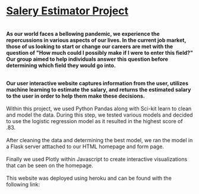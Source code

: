 # [Salery Estimator Project](https://salery-estimator-project-cdf352cec8ad.herokuapp.com/)
<br>
<b>As our world faces a bellowing pandemic, we experience the repercussions in various aspects of our lives. In the current job market, those of us looking to start or change our careers are met with the question of "How much could I possibly make if I were to enter this field?" Our group aimed to help individuals answer this question before determining which field they would go into.
  
 <br>Our user interactive website captures information from the user, utilizes machine learning to estimate the salary, and returns the estimated salary to the user in order to help them make these decisions.</b>
<br><br>
Within this project, we used Python Pandas along with Sci-kit learn to clean and model the data. During this step, we tested various models and decided to use the logistic regression model as it resulted in the highest score of .83.
<br> <br>After cleaning the data and determining the best model, we ran the model in a Flask server atttached to our HTML homepage and form page.
<br> <br>Finally we used Plotly within Javascript to create interactive visualizations that can be seen on the homepage.
<br><br>This website was deployed using heroku and can be found with the following link:
